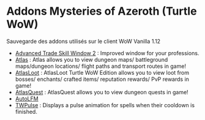 # Addons Mysteries of Azeroth (Turtle WoW)
Sauvegarde des addons utilisés sur le client WoW Vanilla 1.12

- [Advanced Trade Skill Window 2](https://github.com/Mysteries-of-Azeroth-Addons/AdvancedTradeSkillWindow2) : Improved window for your professions.
- [Atlas](https://github.com/Mysteries-of-Azeroth-Addons/Atlas) : Atlas allows you to view dungeon maps/ battleground maps/dungeon locations/ flight paths and transport routes in game!
- [AtlasLoot](https://github.com/Mysteries-of-Azeroth-Addons/AtlasLoot) : AtlasLoot Turtle WoW Edition allows you to view loot from bosses/ enchants/ crafted items/ reputation rewards/ PvP rewards in game!
- [AtlasQuest](https://github.com/Mysteries-of-Azeroth-Addons/AtlasQuest) : AtlasQuest allows you to view dungeon quests in game!
- [AutoLFM](https://github.com/Mysteries-of-Azeroth-Addons/AutoLFM)
- [TWPulse](https://github.com/Mysteries-of-Azeroth-Addons/TWPulse) : Displays a pulse animation for spells when their cooldown is finished.
